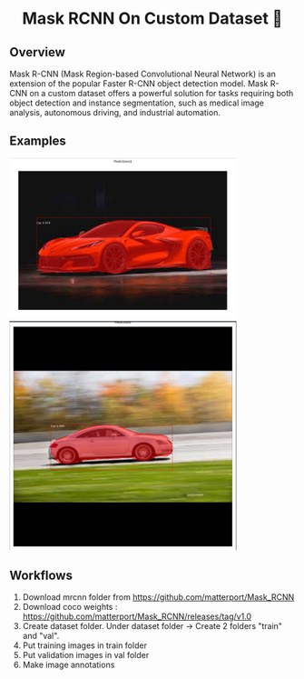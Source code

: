 # <div align='center'>Mask RCNN On Custom Dataset 🚀</div>

## Overview

Mask R-CNN (Mask Region-based Convolutional Neural Network) is an extension of the popular Faster R-CNN object detection model. Mask R-CNN on a custom dataset offers a powerful solution for tasks requiring both object detection and instance segmentation, such as medical image analysis, autonomous driving, and industrial automation. 


## Examples

<img src="examples/example_01.png" width="400">&nbsp;&nbsp;&nbsp;&nbsp;
<img src="examples/example_02.png" width="400">


## Workflows

1. Download mrcnn folder from https://github.com/matterport/Mask_RCNN
2. Download coco weights : https://github.com/matterport/Mask_RCNN/releases/tag/v1.0
3. Create dataset folder. Under dataset folder -> Create 2 folders "train" and "val".
4. Put training images in train folder
5. Put validation images in val folder
6. Make image annotations
